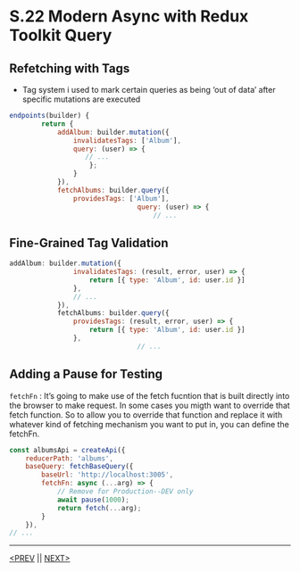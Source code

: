 # S.22 Modern Async with Redux Toolkit Query

## Refetching with Tags

-   Tag system i used to mark certain queries as being ‘out of data’ after specific mutations are executed

```jsx
endpoints(builder) {
        return {
            addAlbum: builder.mutation({
                invalidatesTags: ['Album'],
                query: (user) => {
                   // ...
                    };
                }
            }),
            fetchAlbums: builder.query({
                providesTags: ['Album'],
								query: (user) => {
									// ...
```

## Fine-Grained Tag Validation

```jsx
addAlbum: builder.mutation({
                invalidatesTags: (result, error, user) => {
                    return [{ type: 'Album', id: user.id }]
                },
                // ...
            }),
            fetchAlbums: builder.query({
                providesTags: (result, error, user) => {
                    return [{ type: 'Album', id: user.id }]
                },
								// ...
```

## Adding a Pause for Testing

`fetchFn` : It’s going to make use of the fetch fucntion that is built directly into the browser to make request. In some cases you migth want to override that fetch function. So to allow you to override that function and replace it with whatever kind of fetching mechanism you want to put in, you can define the fetchFn.

```jsx
const albumsApi = createApi({
    reducerPath: 'albums',
    baseQuery: fetchBaseQuery({
        baseUrl: 'http://localhost:3005',
        fetchFn: async (...arg) => {
            // Remove for Production--DEV only
            await pause(1000);
            return fetch(...arg);
        }
    }),
// ...
```

---

[<PREV](./230405.md) || [NEXT>](./230406.md)
